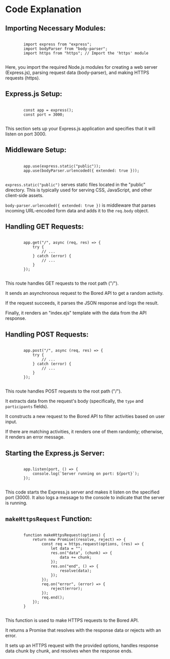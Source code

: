 <!DOCTYPE html>
<html lang="en">
<head>
    <meta charset="UTF-8">
    <meta name="viewport" content="width=device-width, initial-scale=1.0">
    <title>Https Code Explanation(index2.js)</title>
</head>
<body>
    <h1>Code Explanation</h1>
    <h2>Importing Necessary Modules:</h2>
    <pre><code>
        import express from "express";
        import bodyParser from "body-parser";
        import https from "https"; // Import the 'https' module
    </code></pre>
    <p>Here, you import the required Node.js modules for creating a web server (Express.js), parsing request data (body-parser), and making HTTPS requests (https).</p>
    <h2>Express.js Setup:</h2>
    <pre><code>
        const app = express();
        const port = 3000;
    </code></pre>
    <p>This section sets up your Express.js application and specifies that it will listen on port 3000.</p>
    <h2>Middleware Setup:</h2>
    <pre><code>
        app.use(express.static("public"));
        app.use(bodyParser.urlencoded({ extended: true }));
    </code></pre>
    <p><code>express.static("public")</code> serves static files located in the "public" directory. This is typically used for serving CSS, JavaScript, and other client-side assets.</p>
    <p><code>body-parser.urlencoded({ extended: true })</code> is middleware that parses incoming URL-encoded form data and adds it to the <code>req.body</code> object.</p>
    <h2>Handling GET Requests:</h2>
    <pre><code>
        app.get("/", async (req, res) => {
            try {
                // ...
            } catch (error) {
                // ...
            }
        });
    </code></pre>
    <p>This route handles GET requests to the root path ("/").</p>
    <p>It sends an asynchronous request to the Bored API to get a random activity.</p>
    <p>If the request succeeds, it parses the JSON response and logs the result.</p>
    <p>Finally, it renders an "index.ejs" template with the data from the API response.</p>
    <h2>Handling POST Requests:</h2>
    <pre><code>
        app.post("/", async (req, res) => {
            try {
                // ...
            } catch (error) {
                // ...
            }
        });
    </code></pre>
    <p>This route handles POST requests to the root path ("/").</p>
    <p>It extracts data from the request's body (specifically, the <code>type</code> and <code>participants</code> fields).</p>
    <p>It constructs a new request to the Bored API to filter activities based on user input.</p>
    <p>If there are matching activities, it renders one of them randomly; otherwise, it renders an error message.</p>
    <h2>Starting the Express.js Server:</h2>
    <pre><code>
        app.listen(port, () => {
            console.log(`Server running on port: ${port}`);
        });
    </code></pre>
    <p>This code starts the Express.js server and makes it listen on the specified port (3000). It also logs a message to the console to indicate that the server is running.</p>
    <h2><code>makeHttpsRequest</code> Function:</h2>
    <pre><code>
        function makeHttpsRequest(options) {
            return new Promise((resolve, reject) => {
                const req = https.request(options, (res) => {
                    let data = "";
                    res.on("data", (chunk) => {
                        data += chunk;
                    });
                    res.on("end", () => {
                        resolve(data);
                    });
                });
                req.on("error", (error) => {
                    reject(error);
                });
                req.end();
            });
        }
    </code></pre>
    <p>This function is used to make HTTPS requests to the Bored API.</p>
    <p>It returns a Promise that resolves with the response data or rejects with an error.</p>
    <p>It sets up an HTTPS request with the provided options, handles response data chunk by chunk, and resolves when the response ends.</p>
</body>
</html>
